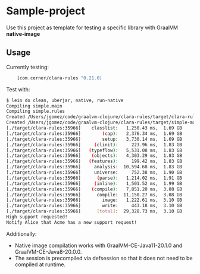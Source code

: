 # Sample-project

Use this project as template for testing a specific library with GraalVM **native-image**

## Usage

Currently testing:

```clojure
    [com.cerner/clara-rules "0.21.0]
```

Test with:

```bash
$ lein do clean, uberjar, native, run-native
Compiling simple.main
Compiling simple.rules
Created /Users/jgomez/code/graalvm-clojure/clara-rules/target/clara-rules-0.1.0-SNAPSHOT.jar
Created /Users/jgomez/code/graalvm-clojure/clara-rules/target/simple-main.jar
[./target/clara-rules:35966]    classlist:   1,250.43 ms,  1.69 GB
[./target/clara-rules:35966]        (cap):   2,376.34 ms,  1.69 GB
[./target/clara-rules:35966]        setup:   3,730.14 ms,  1.69 GB
[./target/clara-rules:35966]     (clinit):     223.96 ms,  1.83 GB
[./target/clara-rules:35966]   (typeflow):   5,531.08 ms,  1.83 GB
[./target/clara-rules:35966]    (objects):   4,303.29 ms,  1.83 GB
[./target/clara-rules:35966]   (features):     199.42 ms,  1.83 GB
[./target/clara-rules:35966]     analysis:  10,594.68 ms,  1.83 GB
[./target/clara-rules:35966]     universe:     752.38 ms,  1.90 GB
[./target/clara-rules:35966]      (parse):   1,214.02 ms,  1.91 GB
[./target/clara-rules:35966]     (inline):   1,501.52 ms,  1.99 GB
[./target/clara-rules:35966]    (compile):   7,851.20 ms,  3.08 GB
[./target/clara-rules:35966]      compile:  11,150.27 ms,  3.08 GB
[./target/clara-rules:35966]        image:   1,222.61 ms,  3.10 GB
[./target/clara-rules:35966]        write:     443.18 ms,  3.10 GB
[./target/clara-rules:35966]      [total]:  29,328.73 ms,  3.10 GB
High support requested!
Notify Alice that Acme has a new support request!
```

Additionally:
- Native image compilation works with GraalVM-CE-Java11-20.1.0 and GraalVM-CE-Java8-20.0.0.
- The session is precompiled via defsession so that it does not need to be compiled at runtime.
